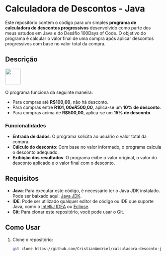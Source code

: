 # Calculadora de Descontos - Java

Este repositório contém o código para um simples **programa de calculadora de descontos progressivos** desenvolvido como parte dos meus estudos em Java e do Desáfio 100Days of Code. O objetivo do programa é calcular o valor final de uma compra após aplicar descontos progressivos com base no valor total da compra.
## Descrição
<img src="https://github.com/user-attachments/assets/68347dfa-ad74-46a9-af5f-6f8916e3fb04" style="width: 50px;"> <br><br>
O programa funciona da seguinte maneira:
- Para compras até **R$100,00**, não há desconto.
- Para compras entre **R$101,00 e R$500,00**, aplica-se um **10% de desconto**.
- Para compras acima de **R$500,00**, aplica-se um **15% de desconto**.

### Funcionalidades
- **Entrada de dados**: O programa solicita ao usuário o valor total da compra.
- **Cálculo do desconto**: Com base no valor informado, o programa calcula o desconto adequado.
- **Exibição dos resultados**: O programa exibe o valor original, o valor do desconto aplicado e o valor final com o desconto.

## Requisitos

- **Java**: Para executar este código, é necessário ter o Java JDK instalado. Pode ser baixado aqui: [Java JDK](https://www.oracle.com/java/technologies/javase-jdk17-downloads.html).
- **IDE**: Pode ser utilizado qualquer editor de código ou IDE que suporte Java, como o [IntelliJ IDEA](https://www.jetbrains.com/idea/) ou [Eclipse](https://www.eclipse.org/).
- **Git**: Para clonar este repositório, você pode usar o Git.

## Como Usar

1. Clone o repositório:
   ```bash
   git clone https://github.com/CristianAndriel/calculadora-desconto-java.git
